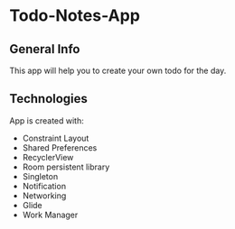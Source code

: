 # Todo-Notes-App

## General Info
This app will help you to create your own todo for the day.

## Technologies
App is created with:
* Constraint Layout
* Shared Preferences
* RecyclerView 
* Room persistent library
* Singleton
* Notification
* Networking
* Glide
* Work Manager
